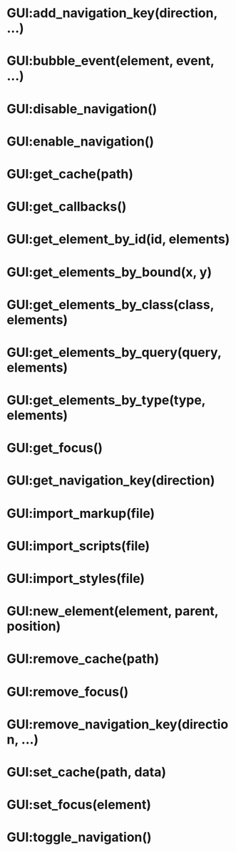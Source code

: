 # GUI:add_navigation_key(direction, ...)

# GUI:bubble_event(element, event, ...)

# GUI:disable_navigation()

# GUI:enable_navigation()

# GUI:get_cache(path)

# GUI:get_callbacks()

# GUI:get_element_by_id(id, elements)

# GUI:get_elements_by_bound(x, y)

# GUI:get_elements_by_class(class, elements)

# GUI:get_elements_by_query(query, elements)

# GUI:get_elements_by_type(type, elements)

# GUI:get_focus()

# GUI:get_navigation_key(direction)

# GUI:import_markup(file)

# GUI:import_scripts(file)

# GUI:import_styles(file)

# GUI:new_element(element, parent, position)

# GUI:remove_cache(path)

# GUI:remove_focus()

# GUI:remove_navigation_key(direction, ...)

# GUI:set_cache(path, data)

# GUI:set_focus(element)

# GUI:toggle_navigation()
